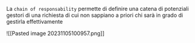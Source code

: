 La `chain of responsability` permette di definire una catena di potenziali gestori di una richiesta di cui non sappiano a priori chi sarà in grado di gestirla effettivamente

![[Pasted image 20231105100957.png]]